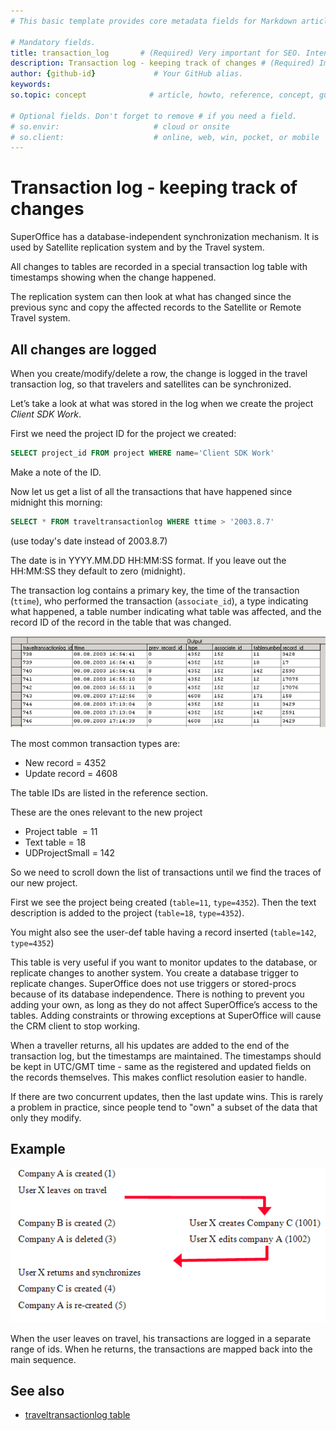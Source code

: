 ```yaml
---
# This basic template provides core metadata fields for Markdown articles on docs.superoffice.com.

# Mandatory fields.
title: transaction_log       # (Required) Very important for SEO. Intent in a unique string of 43-59 chars including spaces.
description: Transaction log - keeping track of changes # (Required) Important for SEO. Recommended character length is 115-145 characters including spaces.
author: {github-id}             # Your GitHub alias.
keywords: 
so.topic: concept              # article, howto, reference, concept, guide

# Optional fields. Don't forget to remove # if you need a field.
# so.envir:                     # cloud or onsite
# so.client:                    # online, web, win, pocket, or mobile
---
```


# Transaction log - keeping track of changes

SuperOffice has a database-independent synchronization mechanism. It is used by Satellite replication system and by the Travel system.

All changes to tables are recorded in a special transaction log table with timestamps showing when the change happened.

The replication system can then look at what has changed since the previous sync and copy the affected records to the Satellite or Remote Travel system.

## All changes are logged

When you create/modify/delete a row, the change is logged in the travel transaction log, so that travelers and satellites can be synchronized.

Let’s take a look at what was stored in the log when we create the project *Client SDK Work*.

First we need the project ID for the project we created:

```sql
SELECT project_id FROM project WHERE name='Client SDK Work'
```

Make a note of the ID.

Now let us get a list of all the transactions that have happened since midnight this morning:

```sql
SELECT * FROM traveltransactionlog WHERE ttime > '2003.8.7'
```

(use today's date instead of 2003.8.7)

The date is in YYYY.MM.DD HH:MM:SS format. If you leave out the HH:MM:SS they default to zero (midnight).

The transaction log contains a primary key, the time of the transaction (`ttime`), who performed the transaction (`associate_id`), a type indicating what happened, a table number indicating what table was affected, and the record ID of the record in the table that was changed.

![x][img1]

The most common transaction types are:

* New record = 4352
* Update record = 4608

The table IDs are listed in the reference section.

These are the ones relevant to the new project

* Project table  = 11
* Text table = 18
* UDProjectSmall = 142

So we need to scroll down the list of transactions until we find the traces of our new project.

First we see the project being created (`table=11`, `type=4352`). Then the text description is added to the project (`table=18`, `type=4352`).

You might also see the user-def table having a record inserted (`table=142`, `type=4352`)

This table is very useful if you want to monitor updates to the database, or replicate changes to another system. You create a database trigger to replicate changes. SuperOffice does not use triggers or stored-procs because of its database independence. There is nothing to prevent you adding your own, as long as they do not affect SuperOffice’s access to the tables. Adding constraints or throwing exceptions at SuperOffice will cause the CRM client to stop working.

When a traveller returns, all his updates are added to the end of the transaction log, but the timestamps are maintained. The timestamps should be kept in UTC/GMT time - same as the registered and updated fields on the records themselves. This makes conflict resolution easier to handle.

If there are two concurrent updates, then the last update wins. This is rarely a problem in practice, since people tend to "own" a subset of the data that only they modify.

## Example

![x][img2]

When the user leaves on travel, his transactions are logged in a separate range of ids. When he returns, the transactions are mapped back into the main sequence.

## See also

* [traveltransactionlog table][1]

<!-- Referenced links -->
[1]: ../tables/traveltransactionlog.md

<!-- Referenced images -->
[img1]: media/transactionlog.png
[img2]: media/screencap3.png
